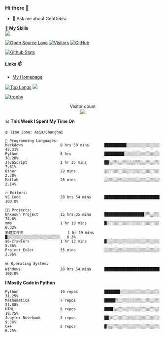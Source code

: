 ### Hi there 👋

<!--
**wuyudi/wuyudi** is a ✨ _special_ ✨ repository because its `README.md` (this file) appears on your GitHub profile.

Here are some ideas to get you started:

- 🔭 I’m currently working on ...
- 🌱 I’m currently learning ...
- 👯 I’m looking to collaborate on ...
- 🤔 I’m looking for help with ...

- 📫 How to reach me: ...
- 😄 Pronouns: ...
- ⚡ Fun fact: ...
-->

- 💬 Ask me about GeoGebra

🌟 **My Skills**  
![](https://img.shields.io/badge/-Python-3e74a2?style=flat-square&logo=Python&logoColor=fff)

[![Open Source Love](https://badges.frapsoft.com/os/v1/open-source.svg?v=103)](https://github.com/wuyudi/)
[![Visitors](https://visitor-badge.glitch.me/badge?page_id=wuyudi.wuyudi)](https://github.com/wuyudi/)
[![GitHub](https://img.shields.io/github/followers/wuyudi.svg?lable=GitHub&style=social)](https://github.com/wuyudi/)

[![Github Stats](https://github-readme-stats.vercel.app/api?username=wuyudi&show_icons=true)](https://github.com/wuyudi/)

#### Links 📫

* [My Homepage](https://wuyudi.github.io/blog/)

[![Top Langs](https://github-readme-stats.vercel.app/api/top-langs/?username=wuyudi&hide=HTML)](https://github.com/wuyudi/github-readme-stats)  ![](https://aster-readme.vercel.app/api/top-langs/?username=wuyudi&exclude_lang=html&layout=compact)

[![trophy](https://github-profile-trophy.vercel.app/?username=wuyudi&theme=onedark)](https://github.com/ryo-ma/github-profile-trophy)

<p align="center"> 
  Visitor count<br>
  <img src="https://profile-counter.glitch.me/wuyudi/count.svg" />
</p>

<!--START_SECTION:waka-->
📊 **This Week I Spent My Time On** 

```text
⌚︎ Time Zone: Asia/Shanghai

💬 Programming Languages: 
Markdown                 8 hrs 50 mins       ██████████░░░░░░░░░░░░░░░   42.31% 
Python                   8 hrs               █████████░░░░░░░░░░░░░░░░   38.28% 
JavaScript               1 hr 35 mins        ██░░░░░░░░░░░░░░░░░░░░░░░   7.61% 
Other                    29 mins             ░░░░░░░░░░░░░░░░░░░░░░░░░   2.38% 
Matlab                   26 mins             ░░░░░░░░░░░░░░░░░░░░░░░░░   2.14%

🔥 Editors: 
VS Code                  20 hrs 54 mins      █████████████████████████   100.0%

🐱‍💻 Projects: 
Unknown Project          15 hrs 35 mins      ██████████████████░░░░░░░   74.6% 
mma                      1 hr 19 mins        █░░░░░░░░░░░░░░░░░░░░░░░░   6.32% 
新建文件夹                    1 hr 19 mins        █░░░░░░░░░░░░░░░░░░░░░░░░   6.3% 
a0-crawlers              1 hr 13 mins        █░░░░░░░░░░░░░░░░░░░░░░░░   5.86% 
Project_Euler            35 mins             ░░░░░░░░░░░░░░░░░░░░░░░░░   2.86%

💻 Operating System: 
Windows                  20 hrs 54 mins      █████████████████████████   100.0%

```

**I Mostly Code in Python** 

```text
Python                   10 repos            ███████░░░░░░░░░░░░░░░░░░   31.25% 
Mathematica              7 repos             █████░░░░░░░░░░░░░░░░░░░░   21.88% 
HTML                     6 repos             ████░░░░░░░░░░░░░░░░░░░░░   18.75% 
Jupyter Notebook         3 repos             ██░░░░░░░░░░░░░░░░░░░░░░░   9.38% 
C++                      2 repos             █░░░░░░░░░░░░░░░░░░░░░░░░   6.25%

```



<!--END_SECTION:waka-->
